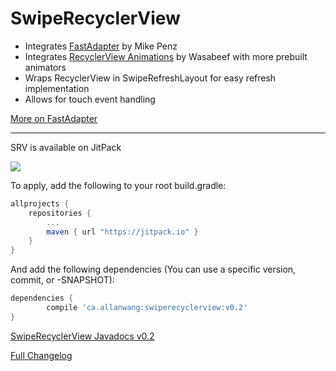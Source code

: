 # SwipeRecyclerView

<!--Current Release 0.2-->

* Integrates [FastAdapter](https://github.com/mikepenz/FastAdapter) by Mike Penz
* Integrates [RecyclerView Animations](https://github.com/wasabeef/recyclerview-animators) by Wasabeef with more prebuilt animators
* Wraps RecyclerView in SwipeRefreshLayout for easy refresh implementation
* Allows for touch event handling

[More on FastAdapter](http://blog.grafixartist.com/recyclerview-adapter-android-made-fast-easy/)

------------

SRV is available on JitPack

[![](https://jitpack.io/v/ca.allanwang/swiperecyclerview.svg)](https://jitpack.io/#ca.allanwang/swiperecyclerview)

To apply, add the following to your root build.gradle:

```gradle
allprojects {
	repositories {
		...
		maven { url "https://jitpack.io" }
	}
}
```

And add the following dependencies (You can use a specific version, commit, or -SNAPSHOT):

```gradle
dependencies {
        compile 'ca.allanwang:swiperecyclerview:v0.2'
}

```

[SwipeRecyclerView Javadocs v0.2](https://jitpack.io/ca/allanwang/swiperecyclerview/v0.2/javadoc/)

[Full Changelog](https://github.com/AllanWang/SwipeRecyclerView/blob/master/docs/Changelog.md)